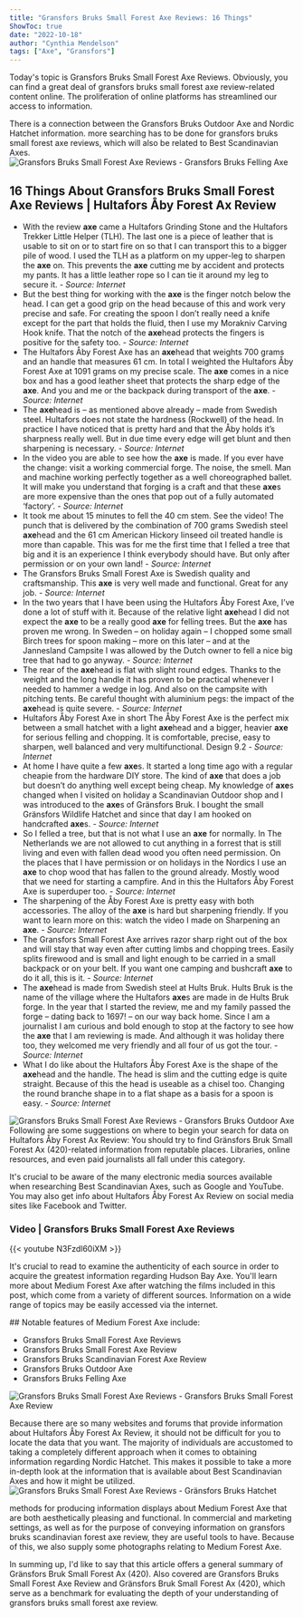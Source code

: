 ```yaml
---
title: "Gransfors Bruks Small Forest Axe Reviews: 16 Things"
ShowToc: true 
date: "2022-10-18"
author: "Cynthia Mendelson" 
tags: ["Axe", "Gransfors"]
---
```


Today's topic is Gransfors Bruks Small Forest Axe Reviews. Obviously, you can find a great deal of gransfors bruks small forest axe review-related content online. The proliferation of online platforms has streamlined our access to information.

There is a connection between the Gransfors Bruks Outdoor Axe and Nordic Hatchet information. more searching has to be done for gransfors bruks small forest axe reviews, which will also be related to Best Scandinavian Axes.
<img loading="lazy" src="https://3.bp.blogspot.com/_QnIsgflDDLM/TOk6Wm1N2JI/AAAAAAAAArw/Mxcn7j2OnPE/s1600/020.JPG" onerror="this.onerror=null;this.src='https://blogger.googleusercontent.com/img/a/AVvXsEhe7F7TRXHtjiKvHb5vS7DmnxvpHiDyoYyYvm1nHB3Qp2_w3BnM6A2eq4v7FYxCC9bfZt3a9vIMtAYEKUiaDQbHMg-ViyGmRIj39MLp0bGFfgfYw1Dc9q_H-T0wiTm3l0Uq42dETrN9eC8aGJ9_IORZsxST1AcLR7np1koOfcc7tnHa4S8Mwz_xD9d0=s16000';" alt="Gransfors Bruks Small Forest Axe Reviews - Gransfors Bruks Felling Axe" >

## 16 Things About Gransfors Bruks Small Forest Axe Reviews | Hultafors Åby Forest Ax Review
-   With the review **axe** came a Hultafors Grinding Stone and the Hultafors Trekker Little Helper (TLH). The last one is a piece of leather that is usable to sit on or to start fire on so that I can transport this to a bigger pile of wood. I used the TLH as a platform on my upper-leg to sharpen the **axe** on. This prevents the **axe** cutting me by accident and protects my pants. It has a little leather rope so I can tie it around my leg to secure it. - <cite>Source: Internet</cite>
-   But the best thing for working with the **axe** is the finger notch below the head. I can get a good grip on the head because of this and work very precise and safe. For creating the spoon I don’t really need a knife except for the part that holds the fluid, then I use my Morakniv Carving Hook knife. That the notch of the **axe**head protects the fingers is positive for the safety too. - <cite>Source: Internet</cite>
-   The Hultafors Åby Forest Axe has an **axe**head that weights 700 grams and an handle that measures 61 cm. In total I weighted the Hultafors Åby Forest Axe at 1091 grams on my precise scale. The **axe** comes in a nice box and has a good leather sheet that protects the sharp edge of the **axe**. And you and me or the backpack during transport of the **axe**. - <cite>Source: Internet</cite>
-   The **axe**head is – as mentioned above already – made from Swedish steel. Hultafors does not state the hardness (Rockwell) of the head. In practice I have noticed that is pretty hard and that the Åby holds it’s sharpness really well. But in due time every edge will get blunt and then sharpening is necessary. - <cite>Source: Internet</cite>
-   In the video you are able to see how the **axe** is made. If you ever have the change: visit a working commercial forge. The noise, the smell. Man and machine working perfectly together as a well choreographed ballet. It will make you understand that forging is a craft and that these **axe**s are more expensive than the ones that pop out of a fully automated ‘factory’. - <cite>Source: Internet</cite>
-   It took me about 15 minutes to fell the 40 cm stem. See the video! The punch that is delivered by the combination of 700 grams Swedish steel **axe**head and the 61 cm American Hickory linseed oil treated handle is more than capable. This was for me the first time that I felled a tree that big and it is an experience I think everybody should have. But only after permission or on your own land! - <cite>Source: Internet</cite>
-   The Gransfors Bruks Small Forest Axe is Swedish quality and craftsmanship. This **axe** is very well made and functional. Great for any job. - <cite>Source: Internet</cite>
-   In the two years that I have been using the Hultafors Åby Forest Axe, I’ve done a lot of stuff with it. Because of the relative light **axe**head I did not expect the **axe** to be a really good **axe** for felling trees. But the **axe** has proven me wrong. In Sweden – on holiday again – I chopped some small Birch trees for spoon making – more on this later – and at the Jannesland Campsite I was allowed by the Dutch owner to fell a nice big tree that had to go anyway. - <cite>Source: Internet</cite>
-   The rear of the **axe**head is flat with slight round edges. Thanks to the weight and the long handle it has proven to be practical whenever I needed to hammer a wedge in log. And also on the campsite with pitching tents. Be careful thought with aluminium pegs: the impact of the **axe**head is quite severe. - <cite>Source: Internet</cite>
-   Hultafors Åby Forest Axe in short The Åby Forest Axe is the perfect mix between a small hatchet with a light **axe**head and a bigger, heavier **axe** for serious felling and chopping. It is comfortable, precise, easy to sharpen, well balanced and very multifunctional. Design 9.2 - <cite>Source: Internet</cite>
-   At home I have quite a few **axe**s. It started a long time ago with a regular cheapie from the hardware DIY store. The kind of **axe** that does a job but doesn’t do anything well except being cheap. My knowledge of **axe**s changed when I visited on holiday a Scandinavian Outdoor shop and I was introduced to the **axe**s of Gränsfors Bruk. I bought the small Gränsfors Wildlife Hatchet and since that day I am hooked on handcrafted **axe**s. - <cite>Source: Internet</cite>
-   So I felled a tree, but that is not what I use an **axe** for normally. In The Netherlands we are not allowed to cut anything in a forrest that is still living and even with fallen dead wood you often need permission. On the places that I have permission or on holidays in the Nordics I use an **axe** to chop wood that has fallen to the ground already. Mostly wood that we need for starting a campfire. And in this the Hultafors Åby Forest Axe is superduper too. - <cite>Source: Internet</cite>
-   The sharpening of the Åby Forest Axe is pretty easy with both accessories. The alloy of the **axe** is hard but sharpening friendly. If you want to learn more on this: watch the video I made on Sharpening an **axe**. - <cite>Source: Internet</cite>
-   The Gransfors Small Forest Axe arrives razor sharp right out of the box and will stay that way even after cutting limbs and chopping trees. Easily splits firewood and is small and light enough to be carried in a small backpack or on your belt. If you want one camping and bushcraft **axe** to do it all, this is it. - <cite>Source: Internet</cite>
-   The **axe**head is made from Swedish steel at Hults Bruk. Hults Bruk is the name of the village where the Hultafors **axe**s are made in de Hults Bruk forge. In the year that I started the review, me and my family passed the forge – dating back to 1697! – on our way back home. Since I am a journalist I am curious and bold enough to stop at the factory to see how the **axe** that I am reviewing is made. And although it was holiday there too, they welcomed me very friendly and all four of us got the tour. - <cite>Source: Internet</cite>
-   What I do like about the Hultafors Åby Forest Axe is the shape of the **axe**head and the handle. The head is slim and the cutting edge is quite straight. Because of this the head is useable as a chisel too. Changing the round branche shape in to a flat shape as a basis for a spoon is easy. - <cite>Source: Internet</cite>


<img loading="lazy" src="https://i.ytimg.com/vi/Uv7zdUak6rw/maxresdefault.jpg" onerror="this.onerror=null;this.src='https://blogger.googleusercontent.com/img/a/AVvXsEhe7F7TRXHtjiKvHb5vS7DmnxvpHiDyoYyYvm1nHB3Qp2_w3BnM6A2eq4v7FYxCC9bfZt3a9vIMtAYEKUiaDQbHMg-ViyGmRIj39MLp0bGFfgfYw1Dc9q_H-T0wiTm3l0Uq42dETrN9eC8aGJ9_IORZsxST1AcLR7np1koOfcc7tnHa4S8Mwz_xD9d0=s16000';" alt="Gransfors Bruks Small Forest Axe Reviews - Gransfors Bruks Outdoor Axe" >
Following are some suggestions on where to begin your search for data on Hultafors Åby Forest Ax Review:
You should try to find Gränsfors Bruk Small Forest Ax (420)-related information from reputable places. Libraries, online resources, and even paid journalists all fall under this category.

It's crucial to be aware of the many electronic media sources available when researching Best Scandinavian Axes, such as Google and YouTube. You may also get info about Hultafors Åby Forest Ax Review on social media sites like Facebook and Twitter.

### Video | Gransfors Bruks Small Forest Axe Reviews
{{< youtube N3Fzdl60iXM >}} 


It's crucial to read to examine the authenticity of each source in order to acquire the greatest information regarding Hudson Bay Axe.
You'll learn more about Medium Forest Axe after watching the films included in this post, which come from a variety of different sources. Information on a wide range of topics may be easily accessed via the internet.
<script async="async" data-cfasync="false" src="//normallydemandedalter.com/fe63df3c5408708b15d8dc3d9b206b31/invoke.js"></script>
<div id="container-fe63df3c5408708b15d8dc3d9b206b31"></div>
## Notable features of Medium Forest Axe include:

- Gransfors Bruks Small Forest Axe Reviews
- Gransfors Bruks Small Forest Axe Review
- Gransfors Bruks Scandinavian Forest Axe Review
- Gransfors Bruks Outdoor Axe
- Gransfors Bruks Felling Axe

 <img loading="lazy" src="https://4.bp.blogspot.com/-5dSq8ogiYSY/UGEfkeztbKI/AAAAAAAACfY/ENC48zK1vug/s1600/IMG_4534.JPG" onerror="this.onerror=null;this.src='https://blogger.googleusercontent.com/img/a/AVvXsEhe7F7TRXHtjiKvHb5vS7DmnxvpHiDyoYyYvm1nHB3Qp2_w3BnM6A2eq4v7FYxCC9bfZt3a9vIMtAYEKUiaDQbHMg-ViyGmRIj39MLp0bGFfgfYw1Dc9q_H-T0wiTm3l0Uq42dETrN9eC8aGJ9_IORZsxST1AcLR7np1koOfcc7tnHa4S8Mwz_xD9d0=s16000';" alt="Gransfors Bruks Small Forest Axe Reviews - Gransfors Bruks Small Forest Axe Review" >

Because there are so many websites and forums that provide information about Hultafors Åby Forest Ax Review, it should not be difficult for you to locate the data that you want.
The majority of individuals are accustomed to taking a completely different approach when it comes to obtaining information regarding Nordic Hatchet. This makes it possible to take a more in-depth look at the information that is available about Best Scandinavian Axes and how it might be utilized.
<img loading="lazy" src="http://www.theyearofmud.com/wp-content/uploads/2012/12/gransfors-axes01.jpg" onerror="this.onerror=null;this.src='https://blogger.googleusercontent.com/img/a/AVvXsEhe7F7TRXHtjiKvHb5vS7DmnxvpHiDyoYyYvm1nHB3Qp2_w3BnM6A2eq4v7FYxCC9bfZt3a9vIMtAYEKUiaDQbHMg-ViyGmRIj39MLp0bGFfgfYw1Dc9q_H-T0wiTm3l0Uq42dETrN9eC8aGJ9_IORZsxST1AcLR7np1koOfcc7tnHa4S8Mwz_xD9d0=s16000';" alt="Gransfors Bruks Small Forest Axe Reviews - Gränsfors Bruks Hatchet" >

methods for producing information displays about Medium Forest Axe that are both aesthetically pleasing and functional. In commercial and marketing settings, as well as for the purpose of conveying information on gransfors bruks scandinavian forest axe review, they are useful tools to have. Because of this, we also supply some photographs relating to Medium Forest Axe.

In summing up, I'd like to say that this article offers a general summary of Gränsfors Bruk Small Forest Ax (420). Also covered are Gransfors Bruks Small Forest Axe Review and Gränsfors Bruk Small Forest Ax (420), which serve as a benchmark for evaluating the depth of your understanding of gransfors bruks small forest axe review.
	

